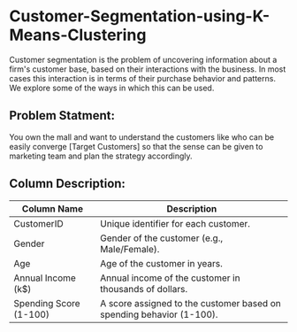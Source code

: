 # Customer-Segmentation-using-K-Means-Clustering

Customer segmentation is the problem of uncovering information about a firm's customer base, based on their interactions with the business. In most cases this interaction is in terms of their purchase behavior and patterns. We explore some of the ways in which this can be used.

## Problem Statment:
You own the mall and want to understand the customers like who can be easily converge [Target Customers] so that the sense can be given to marketing team and plan the strategy accordingly.

## Column Description:

| Column Name           | Description                               |
|-----------------------|-------------------------------------------|
| CustomerID            | Unique identifier for each customer.      |
| Gender                | Gender of the customer (e.g., Male/Female).|
| Age                   | Age of the customer in years.             |
| Annual Income (k$)    | Annual income of the customer in thousands of dollars. |
| Spending Score (1-100)| A score assigned to the customer based on spending behavior (1-100). |

